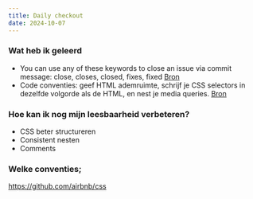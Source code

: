 ```yaml
---
title: Daily checkout
date: 2024-10-07
---
```


### Wat heb ik geleerd
- You can use any of these keywords to close an issue via commit message: close, closes, closed, fixes, fixed
[Bron](https://github.blog/news-insights/product-news/closing-issues-via-commit-messages/)
- Code conventies: geef HTML ademruimte, schrijf je CSS selectors in dezelfde volgorde als de HTML, en nest je media queries. [Bron](https://github.com/fdnd-task/the-client-website/blob/main/docs/code-conventies.md)

### Hoe kan ik nog mijn leesbaarheid verbeteren?
- CSS beter structureren
- Consistent nesten
- Comments

### Welke conventies;
https://github.com/airbnb/css